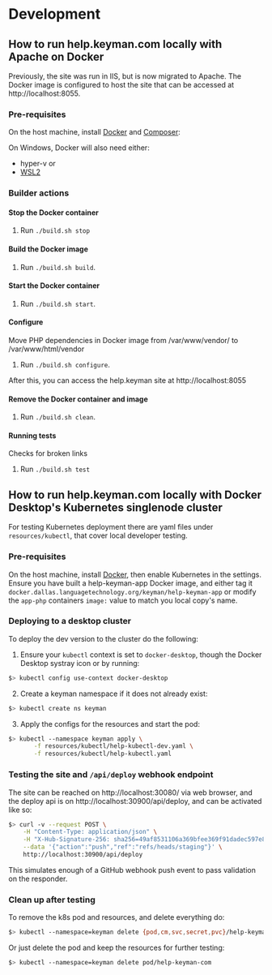 # Development

## How to run help.keyman.com locally with Apache on Docker

Previously, the site was run in IIS, but is now migrated to Apache. The Docker image is configured to host the site that can be accessed at http://localhost:8055.


### Pre-requisites

On the host machine, install [Docker](https://docs.docker.com/get-docker/) and [Composer](https://getcomposer.org/download/):

On Windows, Docker will also need either:
* hyper-v or
* [WSL2](https://ubuntu.com/tutorials/install-ubuntu-on-wsl2-on-windows-10#1-overview)

### Builder actions

#### Stop the Docker container
1. Run `./build.sh stop`

#### Build the Docker image
1. Run `./build.sh build`.

#### Start the Docker container
1. Run `./build.sh start`.

#### Configure
Move PHP dependencies in Docker image from /var/www/vendor/ to /var/www/html/vendor
1. Run `./build.sh configure`.

After this, you can access the help.keyman site at http://localhost:8055

#### Remove the Docker container and image
1. Run `./build.sh clean`.

#### Running tests
Checks for broken links
1. Run `./build.sh test`


## How to run help.keyman.com locally with Docker Desktop's Kubernetes singlenode cluster

For testing Kubernetes deployment there are yaml files under `resources/kubectl`, that cover local developer testing. 

### Pre-requisites
On the host machine, install [Docker](https://docs.docker.com/get-docker/), then enable Kubernetes in the settings. Ensure you have built a help-keyman-app Docker image, and either tag it `docker.dallas.languagetechnology.org/keyman/help-keyman-app` or modify the `app-php` containers `image:` value to match you local copy's name.

### Deploying to a desktop cluster
To deploy the dev version to the cluster do the following:
1. Ensure your `kubectl` context is set to `docker-desktop`, though the Docker Desktop systray icon or by running:  
```bash
$> kubectl config use-context docker-desktop
```
2. Create a keyman namespace if it does not already exist:
```bash
$> kubectl create ns keyman
```
3. Apply the configs for the resources and start the pod:
```bash
$> kubectl --namespace keyman apply \
       -f resources/kubectl/help-kubectl-dev.yaml \
       -f resources/kubectl/help-kubectl.yaml
```
### Testing the site and `/api/deploy` webhook endpoint
The site can be reached on http://localhost:30080/ via web browser, and the deploy api is on http://localhost:30900/api/deploy, and can be activated like so:
```bash
$> curl -v --request POST \
    -H "Content-Type: application/json" \
    -H "X-Hub-Signature-256: sha256=49af8531106a369bfee369f91dadec597e8ea3992ec2802bbe655be0ece17f15" \
    --data '{"action":"push","ref":"refs/heads/staging"}' \
    http://localhost:30900/api/deploy
```
This simulates enough of a GitHub webhook push event to pass validation on the responder.

### Clean up after testing

To remove the k8s pod and resources, and delete everything do:
```bash
$> kubectl --namespace=keyman delete {pod,cm,svc,secret,pvc}/help-keyman-com
```
Or just delete the pod and keep the resources for further testing:
```bash
$> kubectl --namespace=keyman delete pod/help-keyman-com
```
